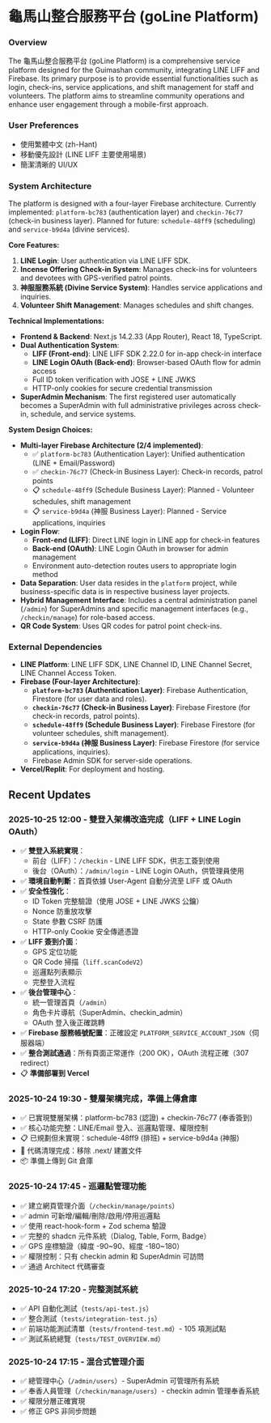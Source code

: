 # 龜馬山整合服務平台 (goLine Platform)

### Overview
The 龜馬山整合服務平台 (goLine Platform) is a comprehensive service platform designed for the Guimashan community, integrating LINE LIFF and Firebase. Its primary purpose is to provide essential functionalities such as login, check-ins, service applications, and shift management for staff and volunteers. The platform aims to streamline community operations and enhance user engagement through a mobile-first approach.

### User Preferences
- 使用繁體中文 (zh-Hant)
- 移動優先設計 (LINE LIFF 主要使用場景)
- 簡潔清晰的 UI/UX

### System Architecture
The platform is designed with a four-layer Firebase architecture. Currently implemented: `platform-bc783` (authentication layer) and `checkin-76c77` (check-in business layer). Planned for future: `schedule-48ff9` (scheduling) and `service-b9d4a` (divine services).

**Core Features:**
1.  **LINE Login**: User authentication via LINE LIFF SDK.
2.  **Incense Offering Check-in System**: Manages check-ins for volunteers and devotees with GPS-verified patrol points.
3.  **神服服務系統 (Divine Service System)**: Handles service applications and inquiries.
4.  **Volunteer Shift Management**: Manages schedules and shift changes.

**Technical Implementations:**
-   **Frontend & Backend**: Next.js 14.2.33 (App Router), React 18, TypeScript.
-   **Dual Authentication System**:
    - **LIFF (Front-end)**: LINE LIFF SDK 2.22.0 for in-app check-in interface
    - **LINE Login OAuth (Back-end)**: Browser-based OAuth flow for admin access
    - Full ID token verification with JOSE + LINE JWKS
    - HTTP-only cookies for secure credential transmission
-   **SuperAdmin Mechanism**: The first registered user automatically becomes a SuperAdmin with full administrative privileges across check-in, schedule, and service systems.

**System Design Choices:**
-   **Multi-layer Firebase Architecture (2/4 implemented)**: 
    - ✅ `platform-bc783` (Authentication Layer): Unified authentication (LINE + Email/Password)
    - ✅ `checkin-76c77` (Check-in Business Layer): Check-in records, patrol points
    - 📋 `schedule-48ff9` (Schedule Business Layer): Planned - Volunteer schedules, shift management
    - 📋 `service-b9d4a` (神服 Business Layer): Planned - Service applications, inquiries
-   **Login Flow**: 
    - **Front-end (LIFF)**: Direct LINE login in LINE app for check-in features
    - **Back-end (OAuth)**: LINE Login OAuth in browser for admin management
    - Environment auto-detection routes users to appropriate login method
-   **Data Separation**: User data resides in the `platform` project, while business-specific data is in respective business layer projects.
-   **Hybrid Management Interface**: Includes a central administration panel (`/admin`) for SuperAdmins and specific management interfaces (e.g., `/checkin/manage`) for role-based access.
-   **QR Code System**: Uses QR codes for patrol point check-ins.

### External Dependencies
-   **LINE Platform**: LINE LIFF SDK, LINE Channel ID, LINE Channel Secret, LINE Channel Access Token.
-   **Firebase (Four-layer Architecture)**:
    -   **`platform-bc783` (Authentication Layer)**: Firebase Authentication, Firestore (for user data and roles).
    -   **`checkin-76c77` (Check-in Business Layer)**: Firebase Firestore (for check-in records, patrol points).
    -   **`schedule-48ff9` (Schedule Business Layer)**: Firebase Firestore (for volunteer schedules, shift management).
    -   **`service-b9d4a` (神服 Business Layer)**: Firebase Firestore (for service applications, inquiries).
    -   Firebase Admin SDK for server-side operations.
-   **Vercel/Replit**: For deployment and hosting.

## Recent Updates

### 2025-10-25 12:00 - 雙登入架構改造完成（LIFF + LINE Login OAuth）
- ✅ **雙登入系統實現**：
  - 前台（LIFF）：`/checkin` - LINE LIFF SDK，供志工簽到使用
  - 後台（OAuth）：`/admin/login` - LINE Login OAuth，供管理員使用
- ✅ **環境自動判斷**：首頁依據 User-Agent 自動分流至 LIFF 或 OAuth
- ✅ **安全性強化**：
  - ID Token 完整驗證（使用 JOSE + LINE JWKS 公鑰）
  - Nonce 防重放攻擊
  - State 參數 CSRF 防護
  - HTTP-only Cookie 安全傳遞憑證
- ✅ **LIFF 簽到介面**：
  - GPS 定位功能
  - QR Code 掃描（`liff.scanCodeV2`）
  - 巡邏點列表顯示
  - 完整登入流程
- ✅ **後台管理中心**：
  - 統一管理首頁（`/admin`）
  - 角色卡片導航（SuperAdmin、checkin_admin）
  - OAuth 登入後正確跳轉
- ✅ **Firebase 服務帳號配置**：正確設定 `PLATFORM_SERVICE_ACCOUNT_JSON`（伺服器端）
- ✅ **整合測試通過**：所有頁面正常運作（200 OK），OAuth 流程正確（307 redirect）
- 📋 **準備部署到 Vercel**

### 2025-10-24 19:30 - 雙層架構完成，準備上傳倉庫
- ✅ 已實現雙層架構：platform-bc783 (認證) + checkin-76c77 (奉香簽到)
- ✅ 核心功能完整：LINE/Email 登入、巡邏點管理、權限控制
- 📋 已規劃但未實現：schedule-48ff9 (排班) + service-b9d4a (神服)
- 🧹 代碼清理完成：移除 .next/ 建置文件
- 📦 準備上傳到 Git 倉庫

### 2025-10-24 17:45 - 巡邏點管理功能
- ✅ 建立網頁管理介面（`/checkin/manage/points`）
- ✅ admin 可新增/編輯/刪除/啟用/停用巡邏點
- ✅ 使用 react-hook-form + Zod schema 驗證
- ✅ 完整的 shadcn 元件系統（Dialog, Table, Form, Badge）
- ✅ GPS 座標驗證（緯度 -90~90、經度 -180~180）
- ✅ 權限控制：只有 checkin admin 和 SuperAdmin 可訪問
- ✅ 通過 Architect 代碼審查

### 2025-10-24 17:20 - 完整測試系統
- ✅ API 自動化測試（`tests/api-test.js`）
- ✅ 整合測試（`tests/integration-test.js`）
- ✅ 前端功能測試清單（`tests/frontend-test.md`）- 105 項測試點
- ✅ 測試系統總覽（`tests/TEST_OVERVIEW.md`）

### 2025-10-24 17:15 - 混合式管理介面
- ✅ 總管理中心（`/admin/users`）- SuperAdmin 可管理所有系統
- ✅ 奉香人員管理（`/checkin/manage/users`）- checkin admin 管理奉香系統
- ✅ 權限分層正確實現
- ✅ 修正 GPS 非同步問題